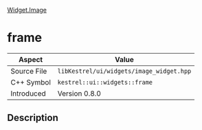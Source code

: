 [Widget.Image](index)
# frame
| Aspect | Value |
| --- | --- |
| Source File | `libKestrel/ui/widgets/image_widget.hpp` |
| C++ Symbol | `kestrel::ui::widgets::frame` |
| Introduced | Version 0.8.0 |
## Description

